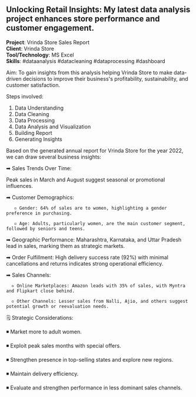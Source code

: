 ## Unlocking Retail Insights: My latest data analysis project enhances store performance and customer engagement.



**Project**: Vrinda Store Sales Report\
**Client**: Vrinda Store\
**Tool/Technology**: MS Excel\
**Skills**: #dataanalysis #datacleaning #dataprocessing #dashboard 



Aim: To gain insights from this analysis helping Vrinda Store to make data-driven decisions to improve their business's profitability, sustainability, and customer satisfaction.



Steps involved:

1) Data Understanding
2) Data Cleaning
3) Data Processing
4) Data Analysis and Visualization
5) Building Report
6) Generating Insights



Based on the generated annual report for Vrinda Store for the year 2022, we can draw several business insights:

➡ Sales Trends Over Time: 

Peak sales in March and August suggest seasonal or promotional influences.

➡ Customer Demographics:

       ▫ Gender: 64% of sales are to women, highlighting a gender preference in purchasing.

       ▫ Age: Adults, particularly women, are the main customer segment, followed by seniors and teens.

➡ Geographic Performance: Maharashtra, Karnataka, and Uttar Pradesh lead in sales, marking them as strategic markets.

➡ Order Fulfillment: High delivery success rate (92%) with minimal cancellations and returns indicates strong operational efficiency.

➡ Sales Channels:

      ▫ Online Marketplaces: Amazon leads with 35% of sales, with Myntra and Flipkart close behind.

      ▫ Other Channels: Lesser sales from Nalli, Ajio, and others suggest potential growth or reevaluation needs.



🗒 Strategic Considerations:

◾ Market more to adult women.

◾ Exploit peak sales months with special offers.

◾ Strengthen presence in top-selling states and explore new regions.

◾ Maintain delivery efficiency.

◾ Evaluate and strengthen performance in less dominant sales channels.

